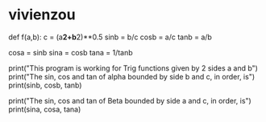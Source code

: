 vivienzou
=========
def f(a,b):
  c = (a**2+b**2)**0.5
  sinb = b/c
  cosb = a/c
  tanb = a/b

  cosa = sinb
  sina = cosb
  tana = 1/tanb

  print("This program is working for Trig functions given by 2 sides a and b")
  print("The sin, cos and tan of alpha bounded by side b and c, in order, is")
  print(sinb, cosb, tanb)

  print("The sin, cos and tan of Beta bounded by side a and c, in order, is")
  print(sina, cosa, tana)
